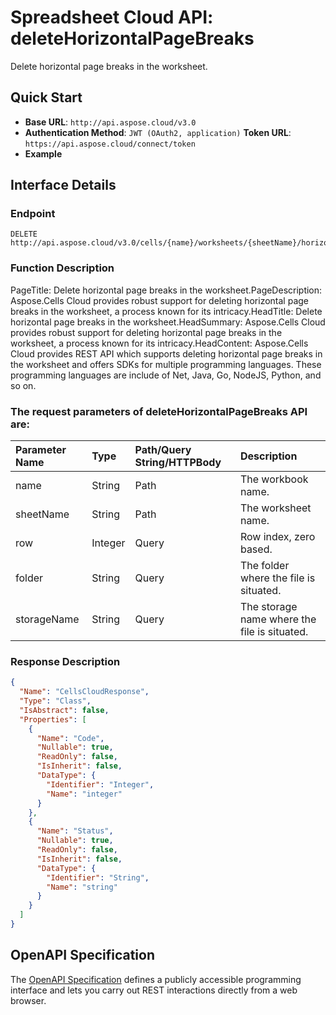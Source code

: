 # **Spreadsheet Cloud API: deleteHorizontalPageBreaks**

Delete horizontal page breaks in the worksheet. 


## **Quick Start**

- **Base URL**: `http://api.aspose.cloud/v3.0`
- **Authentication Method**: `JWT (OAuth2, application)`  **Token URL**: `https://api.aspose.cloud/connect/token`
- **Example** 

## **Interface Details**

### **Endpoint** 

```
DELETE http://api.aspose.cloud/v3.0/cells/{name}/worksheets/{sheetName}/horizontalpagebreaks
```
### **Function Description**
PageTitle: Delete horizontal page breaks in the worksheet.PageDescription: Aspose.Cells Cloud provides robust support for deleting horizontal page breaks in the worksheet, a process known for its intricacy.HeadTitle: Delete horizontal page breaks in the worksheet.HeadSummary: Aspose.Cells Cloud provides robust support for deleting horizontal page breaks in the worksheet, a process known for its intricacy.HeadContent: Aspose.Cells Cloud provides REST API which supports deleting horizontal page breaks in the worksheet and offers SDKs for multiple programming languages. These programming languages are include of Net, Java, Go, NodeJS, Python, and so on.

### The request parameters of **deleteHorizontalPageBreaks** API are: 

| Parameter Name | Type | Path/Query String/HTTPBody | Description | 
| :- | :- | :- |:- | 
|name|String|Path|The workbook name.|
|sheetName|String|Path|The worksheet name.|
|row|Integer|Query|Row index, zero based.|
|folder|String|Query|The folder where the file is situated.|
|storageName|String|Query|The storage name where the file is situated.|

### **Response Description**
```json
{
  "Name": "CellsCloudResponse",
  "Type": "Class",
  "IsAbstract": false,
  "Properties": [
    {
      "Name": "Code",
      "Nullable": true,
      "ReadOnly": false,
      "IsInherit": false,
      "DataType": {
        "Identifier": "Integer",
        "Name": "integer"
      }
    },
    {
      "Name": "Status",
      "Nullable": true,
      "ReadOnly": false,
      "IsInherit": false,
      "DataType": {
        "Identifier": "String",
        "Name": "string"
      }
    }
  ]
}
```


## OpenAPI Specification

The [OpenAPI Specification](https://reference.aspose.cloud/cells/#/PageBreaksController/DeleteHorizontalPageBreaks) defines a publicly accessible programming interface and lets you carry out REST interactions directly from a web browser.


